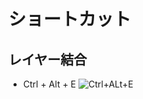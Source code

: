 # ショートカット
## レイヤー結合
- Ctrl + Alt + E
![Ctrl+ALt+E](https://user-images.githubusercontent.com/80798265/177730146-3f351e32-1636-406f-b7be-35737b453408.jpg)
